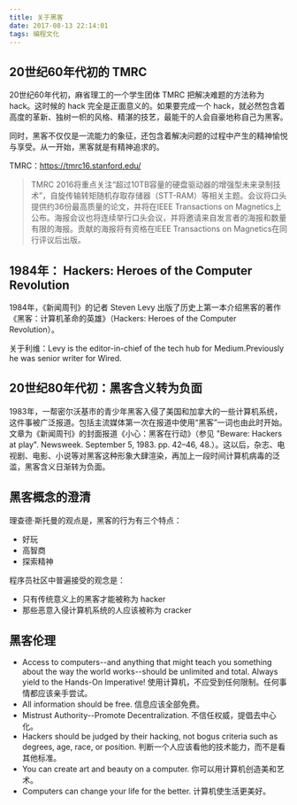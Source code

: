 ```yaml
---
title: 关于黑客
date: 2017-08-13 22:14:01
tags: 编程文化
---
```



## 20世纪60年代初的 TMRC

20世纪60年代初，麻省理工的一个学生团体 TMRC 把解决难题的方法称为 hack。这时候的 hack 完全是正面意义的。如果要完成一个 hack，就必然包含着高度的革新、独树一帜的风格、精湛的技艺，最能干的人会自豪地称自己为黑客。

同时，黑客不仅仅是一流能力的象征，还包含着解决问题的过程中产生的精神愉悦与享受。从一开始，黑客就是有精神追求的。

TMRC：https://tmrc16.stanford.edu/

> TMRC 2016将重点关注“超过10TB容量的硬盘驱动器的增强型未来录制技术”，自旋传输转矩随机存取存储器（STT-RAM）等相关主题。会议将口头提供约36份最高质量的论文，并将在IEEE Transactions on Magnetics上公布。海报会议也将连续举行口头会议，并将邀请来自发言者的海报和数量有限的海报。贡献的海报将有资格在IEEE Transactions on Magnetics在同行评议后出版。


## 1984年： Hackers: Heroes of the Computer Revolution

1984年，《新闻周刊》的记者 Steven Levy 出版了历史上第一本介绍黑客的著作《黑客：计算机革命的英雄》（Hackers: Heroes of the Computer Revolution）。

关于利维：Levy is the editor-in-chief of the tech hub for Medium.Previously he was senior writer for Wired.

## 20世纪80年代初：黑客含义转为负面

1983年，一帮密尔沃基市的青少年黑客入侵了美国和加拿大的一些计算机系统，这件事被广泛报道。包括主流媒体第一次在报道中使用“黑客”一词也由此时开始。文章为《新闻周刊》的封面报道《小心：黑客在行动》（参见 "Beware: Hackers at play". Newsweek. September 5, 1983. pp. 42–46, 48.）。这以后，杂志、电视剧、电影、小说等对黑客这种形象大肆渲染，再加上一段时间计算机病毒的泛滥，黑客含义日渐转为负面。

## 黑客概念的澄清

理查德·斯托曼的观点是，黑客的行为有三个特点：

- 好玩
- 高智商
- 探索精神

程序员社区中普遍接受的观念是：

- 只有传统意义上的黑客才能被称为 hacker
- 那些恶意入侵计算机系统的人应该被称为 cracker

## 黑客伦理

- Access to computers--and anything that might teach you something about the way the world works--should be unlimited and total. Always yield to the Hands-On Imperative!
  使用计算机，不应受到任何限制。任何事情都应该亲手尝试。
- All information should be free.
  信息应该全部免费。
- Mistrust Authority--Promote Decentralization.
  不信任权威，提倡去中心化。
- Hackers should be judged by their hacking, not bogus criteria such as degrees, age, race, or position.
  判断一个人应该看他的技术能力，而不是看其他标准。
- You can create art and beauty on a computer.
  你可以用计算机创造美和艺术。
- Computers can change your life for the better.
  计算机使生活更美好。